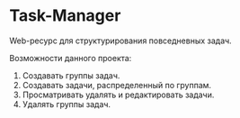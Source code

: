 # Task-Manager
Web-ресурс для структурирования повседневных задач.

Возможности данного проекта:
  1. Создавать группы задач.
  2. Создавать задачи, распределенный по группам.
  3. Просматривать удалять и редактировать задачи.
  4. Удалять группы задач.  
